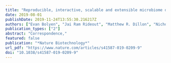 ```yaml
---
title: "Reproducible, interactive, scalable and extensible microbiome data science using QIIME 2"
date: 2019-08-01
publishDate: 2019-11-24T13:55:30.216217Z
authors: ["Evan Bolyen", "Jai Ram Rideout", "Matthew R. Dillon", "Nicholas A. Bokulich", "Christian C. Abnet", "Gabriel A. Al-Ghalith", "Harriet Alexander", "Eric J. Alm", "Manimozhiyan Arumugam", "Francesco Asnicar", "Yang Bai", "Jordan E. Bisanz", "Kyle Bittinger", "Asker Brejnrod", "Colin J. Brislawn", "C. Titus Brown", "Benjamin J. Callahan", "Andrés Mauricio Caraballo-Rodríguez", "John Chase", "Emily K. Cope", "Ricardo Da Silva", "Christian Diener", "Pieter C. Dorrestein", "Gavin M. Douglas", "Daniel M. Durall", "Claire Duvallet", "Christian F. Edwardson", "Madeleine Ernst", "Mehrbod Estaki", "Jennifer Fouquier", "Julia M. Gauglitz", "Sean M. Gibbons", "Deanna L. Gibson", "Antonio Gonzalez", "Kestrel Gorlick", "Jiarong Guo", "Benjamin Hillmann", "Susan Holmes", "Hannes Holste", "Curtis Huttenhower", "Gavin A. Huttley", "Stefan Janssen", "Alan K. Jarmusch", "Lingjing Jiang", "Benjamin D. Kaehler", "Kyo Bin Kang", "Christopher R. Keefe", "Paul Keim", "Scott T. Kelley", "Dan Knights", "Irina Koester", "Tomasz Kosciolek", "Jorden Kreps", "Morgan G. I. Langille", "Joslynn Lee", "Ruth Ley", "Yong-Xin Liu", "Erikka Loftfield", "Catherine Lozupone", "Massoud Maher", "Clarisse Marotz", "Bryan D. Martin", "Daniel McDonald", "Lauren J. McIver", "Alexey V. Melnik", "Jessica L. Metcalf", "Sydney C. Morgan", "Jamie T. Morton", "Ahmad Turan Naimey", "Jose A. Navas-Molina", "Louis Felix Nothias", "Stephanie B. Orchanian", "Talima Pearson", "Samuel L. Peoples", "Daniel Petras", "Mary Lai Preuss", "Elmar Pruesse", "Lasse Buur Rasmussen", "Adam Rivers", "Michael S. Robeson", "Patrick Rosenthal", "Nicola Segata", "Michael Shaffer", "Arron Shiffer", "Rashmi Sinha", "Se Jin Song", "John R. Spear", "Austin D. Swafford", "Luke R. Thompson", "Pedro J. Torres", "Pauline Trinh", "Anupriya Tripathi", "Peter J. Turnbaugh", "Sabah Ul-Hasan", "Justin J. J. van der Hooft", "Fernando Vargas", "Yoshiki Vázquez-Baeza", "Emily Vogtmann", "Max von Hippel", "William Walters", "Yunhu Wan", "Mingxun Wang", "Jonathan Warren", "Kyle C. Weber", "Charles H. D. Williamson", "Amy D. Willis", "Zhenjiang Zech Xu", "Jesse R. Zaneveld", "Yilong Zhang", "Qiyun Zhu", "Rob Knight", "J. Gregory Caporaso"]
publication_types: ["2"]
abstract: "Correspondence,"
featured: false
publication: "*Nature Biotechnology*"
url_pdf: "https://www.nature.com/articles/s41587-019-0209-9"
doi: "10.1038/s41587-019-0209-9"
---
```


